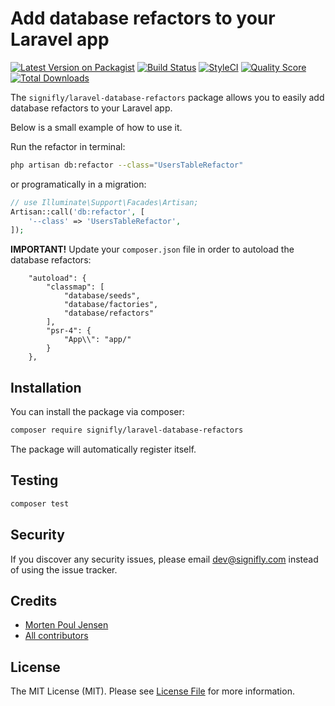# Add database refactors to your Laravel app

[![Latest Version on Packagist](https://img.shields.io/packagist/v/signifly/laravel-database-refactors.svg?style=flat-square)](https://packagist.org/packages/signifly/laravel-database-refactors)
[![Build Status](https://img.shields.io/travis/signifly/laravel-database-refactors/master.svg?style=flat-square)](https://travis-ci.org/signifly/laravel-database-refactors)
[![StyleCI](https://styleci.io/repos/133973365/shield?branch=master)](https://styleci.io/repos/133973365)
[![Quality Score](https://img.shields.io/scrutinizer/g/signifly/laravel-database-refactors.svg?style=flat-square)](https://scrutinizer-ci.com/g/signifly/laravel-database-refactors)
[![Total Downloads](https://img.shields.io/packagist/dt/signifly/laravel-database-refactors.svg?style=flat-square)](https://packagist.org/packages/signifly/laravel-database-refactors)

The `signifly/laravel-database-refactors` package allows you to easily add database refactors to your Laravel app.

Below is a small example of how to use it.

Run the refactor in terminal:

```bash
php artisan db:refactor --class="UsersTableRefactor"
```

or programatically in a migration:

```php
// use Illuminate\Support\Facades\Artisan;
Artisan::call('db:refactor', [
    '--class' => 'UsersTableRefactor',
]);
```

**IMPORTANT!** 
Update your `composer.json` file in order to autoload the database refactors:

```
    "autoload": {
        "classmap": [
            "database/seeds",
            "database/factories",
            "database/refactors"
        ],
        "psr-4": {
            "App\\": "app/"
        }
    },
```

## Installation

You can install the package via composer:

```bash
composer require signifly/laravel-database-refactors
```

The package will automatically register itself.

## Testing

```bash
composer test
```

## Security

If you discover any security issues, please email dev@signifly.com instead of using the issue tracker.

## Credits

- [Morten Poul Jensen](https://github.com/pactode)
- [All contributors](../../contributors)

## License

The MIT License (MIT). Please see [License File](LICENSE.md) for more information.
